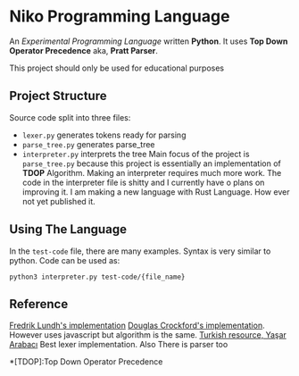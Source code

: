 # Niko Programming Language
An *Experimental Programming Language* written **Python**.
It uses **Top Down Operator Precedence** aka, **Pratt Parser**.

This project should only be used for educational purposes

## Project Structure

Source code split into three files:
* `lexer.py`  generates tokens ready for parsing
* `parse_tree.py` generates parse_tree 
* `interpreter.py` interprets the tree
Main focus of the project is `parse_tree.py` because this project is essentially an implementation of **TDOP** Algorithm. 
Making an interpreter requires much more work. The code in the interpreter file is shitty and I currently have o plans on improving it.
I am making a new language with Rust Language. How ever not yet published it. 

## Using The Language
In the `test-code` file, there are many examples. Syntax is very similar to python. Code can be used as: 

`python3 interpreter.py test-code/{file_name}`


## Reference
[Fredrik Lundh's implementation](http://effbot.org/zone/simple-top-down-parsing.htm)
[Douglas Crockford's implementation](http://www.crockford.com/). However uses javascript but algorithm is the same.
[Turkish resource, Yaşar Arabacı](https://ysar.net/python/lexical-analiz.html) Best lexer implementation. Also There is parser too

*[TDOP]:Top Down Operator Precedence

